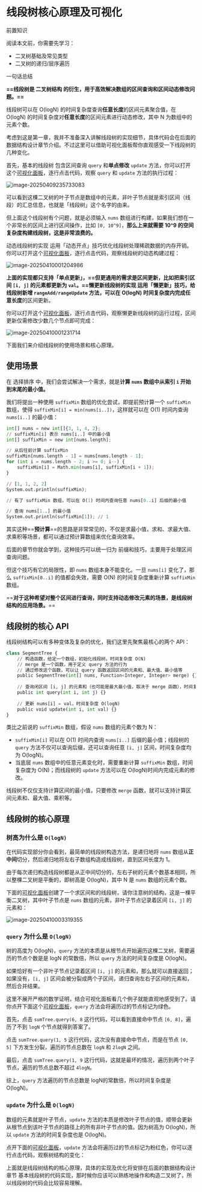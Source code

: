 # 线段树核心原理及可视化

前置知识

阅读本文前，你需要先学习：

- 二叉树基础及常见类型
- 二叉树的递归/层序遍历

一句话总结

**==线段树是 二叉树结构 的衍生，用于高效解决数组的区间查询和区间动态修改问题。==**

线段树可以在 O(log⁡N) 的时间复杂度查询**任意长度**的区间元素聚合值，在 O(log⁡N) 的时间复杂度对**任意长度**的区间元素进行动态修改，其中 N 为数组中的元素个数。

考虑到这是第一章，我并不准备深入讲解线段树的实现细节，具体代码会在后面的数据结构设计章节介绍。不过这里可以借助可视化面板帮你直观感受一下线段树的几种变化。

首先，基本的线段树 包含区间查询 `query` 和**单点修改** `update` 方法，你可以打开这个[可视化面板]()，逐行点击代码，观察 `query` 和 `update` 方法的执行过程：

![image-20250409235733083](assets/image-20250409235733083.png)

可以看到这棵二叉树的叶子节点是数组中的元素，非叶子节点就是索引区间（线段）的汇总信息，也就是「线段树」这个名字的由来。

但上面这个线段树有个问题，就是必须输入 `nums` 数组进行构建，如果我们想在一个非常长的区间上进行区间操作，比如 `[0, 10^9]`，**那么上来就需要 10^9 的空间复杂度构建线段树，这是非常浪费的。**

动态线段树的实现 运用「动态开点」技巧优化线段树处理稀疏数据的内存开销。你可以打开这个[可视化面板](https://labuladong.online/algo/data-structure-basic/segment-tree-basic/#div_segment-tree-dynamic-example)，逐行点击代码，观察线段树的动态构建过程：

![image-20250410001204986](assets/image-20250410001204986.png)

**上面的实现都只支持「单点更新」，==但更通用的需求是区间更新，比如把索引区间 `[i, j]` 的元素都更新为 `val`。==**懒更新线段树的实现 运用「懒更新」技巧，给线段树新增 `rangeAdd/rangeUpdate` 方法，可以在 O(log⁡N) 时间复杂度内完成**任意长度**的区间更新。

你可以打开这个[可视化面板](https://labuladong.online/algo/data-structure-basic/segment-tree-basic/#div_segment-tree-lazy-update)，逐行点击代码，观察懒更新线段树的运行过程，区间更新仅需修改少数几个节点即可完成：

![image-20250410001231714](assets/image-20250410001231714.png)

下面我们来介绍线段树的使用场景和核心原理。

## 使用场景

在 选择排序 中，我们会尝试解决一个需求，就是**计算 `nums` 数组中从索引 `i` 开始到末尾的最小值。**

我们将提出一种使用 `suffixMin` 数组的优化尝试，即提前预计算一个 `suffixMin` 数组，使得 `suffixMin[i] = min(nums[i..])`，这样就可以在 O(1) 时间内查询 `nums[i..]` 的最小值：

```python
int[] nums = new int[]{3, 1, 4, 2};
// suffixMin[i] 表示 nums[i..] 中的最小值
int[] suffixMin = new int[nums.length];

// 从后往前计算 suffixMin
suffixMin[nums.length - 1] = nums[nums.length - 1];
for (int i = nums.length - 2; i >= 0; i--) {
    suffixMin[i] = Math.min(nums[i], suffixMin[i + 1]);
}

// [1, 1, 2, 2]
System.out.println(suffixMin);

// 有了 suffixMin 数组，可以在 O(1) 时间内查询任意 nums[0..i] 后缀的最小值

// 查询 nums[1..] 的最小值
System.out.println(suffixMin[1]); // 1
```

其实这种==**预计算**==的思路是非常常见的，不仅是求最小值，求和、求最大值、求乘积等场景，都可以通过预计算数组来优化查询效率。

后面的章节你就会学到，这种技巧可以统一归为 前缀和技巧，主要用于处理区间查询问题。

但这个技巧有它的局限性，即 `nums` 数组本身不能变化。一旦 `nums[i]` 变化了，那么 `suffixMin[0..i]` 的值都会失效，需要 O(N) 的时间复杂度重新计算 `suffixMin` 数组。

==**对于这种希望对整个区间进行查询，同时支持动态修改元素的场景，是线段树结构的应用场景。**==

## 线段树的核心 API

线段树结构可以有多种变体及复杂的优化，我们这里先聚焦最核心的两个 API：

```python
class SegmentTree {
    // 构造函数，给定一个数组，初始化线段树，时间复杂度 O(N)
    // merge 是一个函数，用于定义 query 方法的行为
    // 通过修改这个函数，可以让 query 函数返回区间的元素和、最大值、最小值等
    public SegmentTree(int[] nums, Function<Integer, Integer> merge) {}
    
    // 查询闭区间 [i, j] 的元素和（也可能是最大最小值，取决于 merge 函数），时间复杂度 O(logN)
    public int query(int i, int j) {}
    
    // 更新 nums[i] = val，时间复杂度 O(logN)
    public void update(int i, int val) {}
}
```

类比之前说的 `suffixMin` 数组，假设 `nums` 数组的元素个数为 N：

- `suffixMin[i]` 可以在 O(1) 时间内查询 `nums[i..]` 后缀的最小值；线段树的 `query` 方法不仅可以查询后缀，还可以查询任意 `[i, j]` 区间，时间复杂度均为 O(log⁡N)。
- 当底层 `nums` 数组中的任意元素变化时，需要重新计算 `suffixMin` 数组，时间复杂度为 O(N)；而线段树的 `update` 方法可以在 O(log⁡N)时间内完成元素的修改。

线段树不仅仅支持计算区间的最小值，只要修改 `merge` 函数，就可以支持计算区间元素和、最大值、乘积等。

## 线段树的核心原理

### 树高为什么是 `O(logN)`

在代码实现部分你会看到，最简单的线段树构造方法，是递归地将 `nums` 数组从**正中间**切分，然后递归地将左右子数组构造成线段树，直到区间长度为 1。

由于每次递归构造线段树都是从正中间切分的，左右子树的元素个数基本相同，所以整棵二叉树是平衡的，即树高是 O(log⁡N)，其中 N 是 `nums` 数组的元素个数。

下面的[可视化面板](https://labuladong.online/algo/data-structure-basic/segment-tree-basic/#div_segment-tree-height)创建了一个求区间和的线段树，请你注意树的结构，这是一棵平衡二叉树，其中叶子节点是 `nums` 数组的元素，非叶子节点记录着区间 `[i, j]` 的元素和：

![image-20250410003319355](assets/image-20250410003319355.png)

### `query` 为什么是 `O(logN)`

树的高度为 O(log⁡N)，`query` 方法的本质是从根节点开始遍历这棵二叉树，需要遍历的节点个数是是 log⁡N 的常数倍，所以 `query` 方法的时间复杂度是 O(log⁡N)。

如果恰好有一个非叶子节点记录着区间 `[i, j]` 的元素和，那么就可以直接返回；如果没有，`[i, j]` 区间会被分裂成两个子区间，递归查询左右子区间的元素和，然后合并结果。

这里不展开严格的数学证明，结合可视化面板看几个例子就能直观地感受到了。请你点开下面这个[可视化面板](https://labuladong.online/algo/data-structure-basic/segment-tree-basic/#div_segment-tree-query-path)，`query` 方法会将遍历过的节点标记为绿色。

首先，点击 `sumTree.query(6, 8` 这行代码，可以看到直接命中节点 `[6, 8]`，遍历了不到 `logN` 个节点就得到答案了。

点击 `sumTree.query(1, 5` 这行代码，这次没有直接命中节点，而是在节点 `[0, 5]` 下方发生分裂，遍历的节点总数在 `logN` 和 `2logN` 之间。

最后，点击 `sumTree.query(1, 9` 这行代码，这就是最坏的情况，遍历到两个叶子节点，遍历的节点总数不超过 `4logN`。

综上，`query` 方法遍历的节点总数是 log⁡N的常数倍，所以时间复杂度是 O(log⁡N)。

### `update` 为什么是 `O(logN)`

数组的元素就是叶子节点，`update` 方法的本质是修改叶子节点的值，顺带会更新从根节点到该叶子节点的路径上的所有非叶子节点的值。因为树高为 O(log⁡N)，所以 `update` 方法的时间复杂度也是 O(log⁡N)。

点开下面的[可视化面板](https://labuladong.online/algo/data-structure-basic/segment-tree-basic/#div_segment-tree-update-path)，`update` 方法会将遍历过的节点标记为粉红色，你可以逐行点击代码，观察树结构的变化：

上面就是线段树结构的核心原理，具体的实现及优化将安排在后面的数据结构设计章节 基本线段树的代码实现，那时候你应该可以熟练地操作和构造二叉树了，所以线段树的代码会比较容易理解。